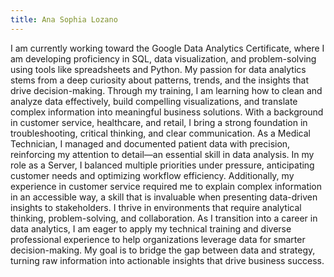 ```yaml
---
title: Ana Sophia Lozano
---
```

I am currently working toward the Google Data Analytics Certificate, where I am developing proficiency in SQL, data visualization, and problem-solving using tools like spreadsheets and Python. My passion for data analytics stems from a deep curiosity about patterns, trends, and the insights that drive decision-making. Through my training, I am learning how to clean and analyze data effectively, build compelling visualizations, and translate complex information into meaningful business solutions.
With a background in customer service, healthcare, and retail, I bring a strong foundation in troubleshooting, critical thinking, and clear communication. As a Medical Technician, I managed and documented patient data with precision, reinforcing my attention to detail—an essential skill in data analysis. In my role as a Server, I balanced multiple priorities under pressure, anticipating customer needs and optimizing workflow efficiency. Additionally, my experience in customer service required me to explain complex information in an accessible way, a skill that is invaluable when presenting data-driven insights to stakeholders.
I thrive in environments that require analytical thinking, problem-solving, and collaboration. As I transition into a career in data analytics, I am eager to apply my technical training and diverse professional experience to help organizations leverage data for smarter decision-making. My goal is to bridge the gap between data and strategy, turning raw information into actionable insights that drive business success.

